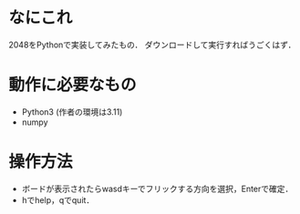 # なにこれ
2048をPythonで実装してみたもの．
ダウンロードして実行すればうごくはず．

# 動作に必要なもの
- Python3 (作者の環境は3.11)
- numpy

# 操作方法
- ボードが表示されたらwasdキーでフリックする方向を選択，Enterで確定．
- hでhelp，qでquit．
